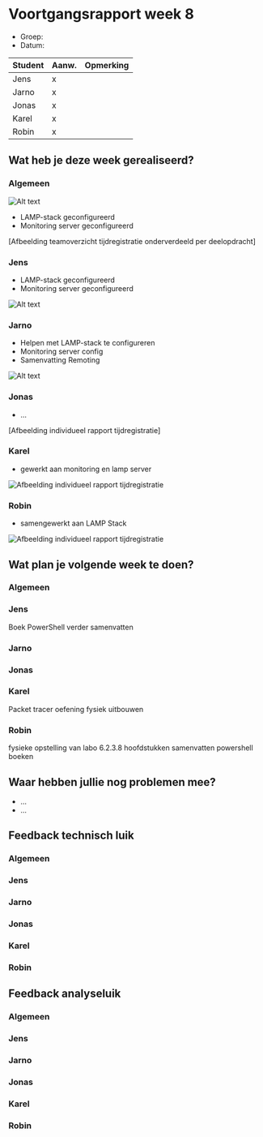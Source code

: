 # Voortgangsrapport week 8

* Groep:
* Datum:

| Student  | Aanw. | Opmerking |
| :---     | :---  | :---      |
| Jens |    x   |           |
| Jarno |   x    |           |
| Jonas |   x    |           |
| Karel |    x   |           |
| Robin |     x  |           |

## Wat heb je deze week gerealiseerd?

### Algemeen

![Alt text](http://i.imgur.com/xzyQ3Eb.png)

* LAMP-stack geconfigureerd
* Monitoring server geconfigureerd

[Afbeelding teamoverzicht tijdregistratie onderverdeeld per deelopdracht]

### Jens

* LAMP-stack geconfigureerd
* Monitoring server geconfigureerd

![Alt text](http://i.imgur.com/6T645us.png)


### Jarno

* Helpen met LAMP-stack te configureren
* Monitoring server config
* Samenvatting Remoting

![Alt text](http://i.imgur.com/6wQSJQX.png)

### Jonas

* ...

[Afbeelding individueel rapport tijdregistratie]

### Karel

* gewerkt aan monitoring en lamp server

![Afbeelding individueel rapport tijdregistratie](http://i.imgur.com/nCTvb6D.jpg)

### Robin

* samengewerkt aan LAMP Stack

![Afbeelding individueel rapport tijdregistratie](https://i.gyazo.com/9d2695bab14bf1ff5f8618f362141373.png)


## Wat plan je volgende week te doen?

### Algemeen
### Jens
Boek PowerShell verder samenvatten
### Jarno
### Jonas
### Karel
Packet tracer oefening fysiek uitbouwen
### Robin
fysieke opstelling van labo 6.2.3.8
hoofdstukken samenvatten powershell boeken


## Waar hebben jullie nog problemen mee?

* ...
* ...

## Feedback technisch luik

### Algemeen

### Jens
### Jarno
### Jonas
### Karel
### Robin

## Feedback analyseluik

### Algemeen

### Jens
### Jarno
### Jonas
### Karel
### Robin

